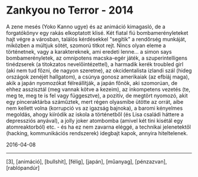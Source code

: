 # Zankyou no Terror - 2014

A zene mesés (Yoko Kanno ugye) és az animáció kimagasló, de a forgatókönyv egy rakás elkoptatott klisé. Két fiatal fiú bombamerényleteket hajt végre a városban, találós kérdésekkel "segítik" a rendőrség munkáját, miközben a múltjuk sötét, szomorú titkot rejt. Nincs olyan eleme a történetnek, vagy a karaktereknek, ami eredeti lenne... a simon says bombamerényletek, az omnipotens macska-egér játék, a szuperintelligens tinédzserek (a titokzatos nevelőintézettel), a harmadik kerék troubled girl (aki nem tud főzni, de nagyon szeretne), az okcidentalista izlandi szál (hideg országok zenéjét hallgatom), a csúnya gonosz amerikaiak (az efbíáj maga), akik a japán nyomozókat félreállítják, a japán főnök, aki szomorúan, de ehhez asszisztál (meg vannak kötve a kezeim), az inkompetens vezetés (te, meg te, meg te is fel vagy függesztve), a pozitív, de megtört nyomozó, akit egy pinceraktárba száműztek, mert régen olyasmibe ütötte az orrát, aibe nem kellett volna (korrupció vs az igazság bajnoka), a baromi kényelmes megoldás, ahogy kiíródik az iskola a történetből (és Lisa családi háttere a depressziós anyával), a jolly joker atombomba (amivel két tini kisétál egy atomreaktorból) etc. - és ha ez nem zavarna eléggé, a technikai jelenetektől (hacking, kommunikációs rendszerek) idegbajt kapok, annyira hiteltelenek.

2016-04-08 

----

[3], [animáció], [bullshit], [félig], [japán], [műanyag], [pénzazvan], [rablópandúr]